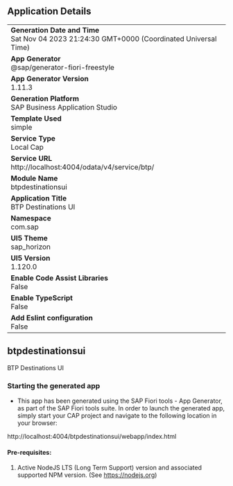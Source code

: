 ## Application Details
|               |
| ------------- |
|**Generation Date and Time**<br>Sat Nov 04 2023 21:24:30 GMT+0000 (Coordinated Universal Time)|
|**App Generator**<br>@sap/generator-fiori-freestyle|
|**App Generator Version**<br>1.11.3|
|**Generation Platform**<br>SAP Business Application Studio|
|**Template Used**<br>simple|
|**Service Type**<br>Local Cap|
|**Service URL**<br>http://localhost:4004/odata/v4/service/btp/
|**Module Name**<br>btpdestinationsui|
|**Application Title**<br>BTP Destinations UI|
|**Namespace**<br>com.sap|
|**UI5 Theme**<br>sap_horizon|
|**UI5 Version**<br>1.120.0|
|**Enable Code Assist Libraries**<br>False|
|**Enable TypeScript**<br>False|
|**Add Eslint configuration**<br>False|

## btpdestinationsui

BTP Destinations UI

### Starting the generated app

-   This app has been generated using the SAP Fiori tools - App Generator, as part of the SAP Fiori tools suite.  In order to launch the generated app, simply start your CAP project and navigate to the following location in your browser:

http://localhost:4004/btpdestinationsui/webapp/index.html

#### Pre-requisites:

1. Active NodeJS LTS (Long Term Support) version and associated supported NPM version.  (See https://nodejs.org)


